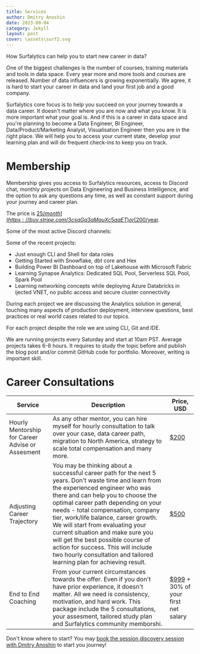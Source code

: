 ```yaml
---
title: Services
author: Dmitry Anoshin
date: 2023-09-04
category: Jekyll
layout: post
cover: \assets\surf2.svg
---
```


How Surfalytics can help you to start new career in data?

One of the biggest challenges is the number of courses, training materials and tools in data space. Every year more and more tools and courses are released. Number of data influencers is growing exponentially. We agree, it is hard to start your career in data and land your first job and a good company.

Surfalytics core focus is to help you succeed on your journey towards a data career. It doesn't matter where you are now and what you know. It is more important what your goal is. And if this is a career in data space and you're planning to become a Data Engineer, BI Engineer, Data/Product/Marketing Analyst, Visualisation Engineer then you are in the right place. We will help you to access your current state, develop your learning plan and will do frequent check-ins to keep you on track.

# Membership

Membership gives you access to Surfalytics resources, access to Discord chat, monthly projects on Data Engineering and Business Intelligence, and the option to ask any questions any time, as well as constant support during your journey and career plan.

The price is [$25/month](https://buy.stripe.com/3csaGq3aMauXc5aaET) or [$200/year](https://buy.stripe.com/14k4i2fXy7iL1qw7sI).

Some of the most active Discord channels:

Some of the recent projects:

- Just enough CLI and Shell for data roles
- Getting Started with Snowflake, dbt core and Hex
- Building Power BI Dashboard on top of Lakehouse with Microsoft Fabric
- Learning Synapse Analytics: Dedicated SQL Pool, Serverless SQL Pool, Spark Pool
- Learning networking concepts while deploying Azure Databricks in ijected VNET, no public access and secure cluster connectivity

During each project we are discussing the Analytics solution in general, touching many aspects of production deployment, interview questions, best practices or real world cases related to our topics.

For each project despite the role we are using CLI, Git and IDE.

We are running projects every Saturday and start at 10am PST. Average projects takes 6-8 hours. It requires to study the topic before and publish the blog post and/or commit GitHub code for portfolio. Moreover, writing is important skill.

# Career Consultations 

| Service                    | Description                                                                                                                                                                                                                                                                                                                                                                                                                                                                                                                                                                                                                                                         | Price, USD         |
|----------------------------|---------------------------------------------------------------------------------------------------------------------------------------------------------------------------------------------------------------------------------------------------------------------------------------------------------------------------------------------------------------------------------------------------------------------------------------------------------------------------------------------------------------------------------------------------------------------------------------------------------------------------------------------------------------------|---------------------|
| Hourly Mentorship for Career Advise or Assesment          | As any other mentor, you can hire myself for hourly consultation to talk over your case, data career path, migration to North America, strategy to scale total compensation and many more.                                                                                                                                                                                                                                                                                                                                                                                                                                                                           | [$200](https://buy.stripe.com/eVa8yieTufPh0msaER)                 |
| Adjusting Career Trajectory| You may be thinking about a successful career path for the next 5 years. Don't waste time and learn from the experienced engineer who was there and can help you to choose the optimal career path depending on your needs - total compensation, company tier, work/life balance, career growth. We will start from evaluating your current situation and make sure you will get the best possible course of action for success.  This will include two hourly consultation and tailored learning plan for achieving result.                                                                                                                                                                                                 | [$500](https://buy.stripe.com/6oEbKu7r232v4CI14f)                 |
| End to End Coaching        | From your current circumstances towards the offer. Even if you don't have prior experience, it doesn't matter. All we need is consistency, motivation, and hard work. This package include the 5 consultations, your assesment, tailored study plan and Surfalytics community memborshi.                                                                                                                                                                                                                                                                                                                                                                                                                                                                 | [$999](https://buy.stripe.com/eVadSCbHi46z7OUfZc) + 30% of your first net salary |

Don't know where to start? You may [book the session discovery session with Dmitry Anoshin](https://buy.stripe.com/eVa8yieTufPh0msaER) to start you journey!
